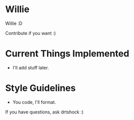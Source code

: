 Willie
======

Willie :D

Contribute if you want :)

Current Things Implemented
======
- I'll add stuff later.

Style Guidelines
======

- You code, I'll format.

If you have questions, ask drtshock :)

